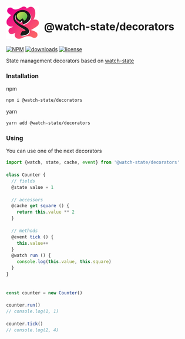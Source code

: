 <img src="https://raw.githubusercontent.com/d8corp/watch-state/v3/img/logo.svg" align="left" width="90" height="90" alt="Watch-State logo by Mikhail Lysikov">

# &nbsp; @watch-state/decorators

&nbsp;  
[![NPM](https://img.shields.io/npm/v/@watch-state/decorators.svg)](https://github.com/d8corp/watch-state-decorators/blob/main/CANGELOG.md)
[![downloads](https://img.shields.io/npm/dm/@watch-state/decorators.svg)](https://www.npmjs.com/package/@watch-state/decorators)
[![license](https://img.shields.io/npm/l/@watch-state/decorators)](https://github.com/d8corp/watch-state-decorators/blob/master/LICENSE)

State management decorators based on [watch-state](https://www.npmjs.com/package/watch-state)

### Installation
npm
```bash
npm i @watch-state/decorators
```
yarn
```bash
yarn add @watch-state/decorators
```
### Using
You can use one of the next decorators
```javascript
import {watch, state, cache, event} from '@watch-state/decorators'

class Counter {
  // fields
  @state value = 1

  // accessors
  @cache get square () {
    return this.value ** 2
  }

  // methods
  @event tick () {
    this.value++
  }
  @watch run () {
    console.log(this.value, this.square)
  }
}


const counter = new Counter()

counter.run()
// console.log(1, 1)

counter.tick()
// console.log(2, 4)
```
